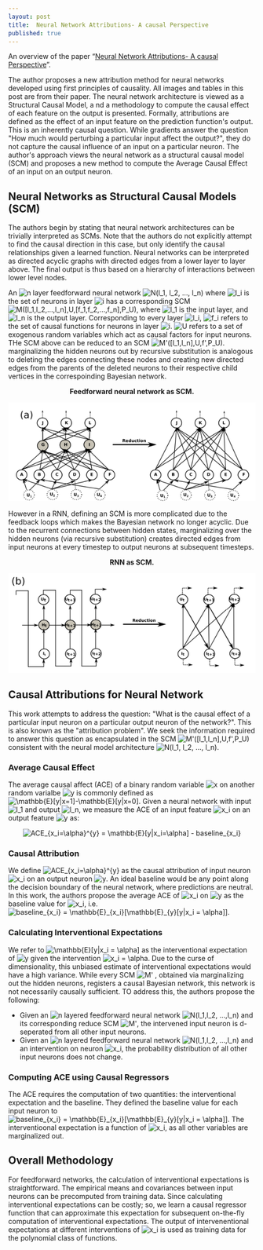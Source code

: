 ```yaml
---
layout: post
title:  Neural Network Attributions- A causal Perspective
published: true
---
```


An overview of the paper “[Neural  Network Attributions- A causal Perspective](https://arxiv.org/pdf/1902.02302.pdf)”.
<!--break-->
The author proposes a new attribution method for neural networks developed using first principles of causality. All images and tables in this post are from their paper.
The neural network architecture is viewed as a Structural Causal Model, a nd a methodology to compute the causal effect of each feature on the output is presented. Formally, attributions are defined as the effect of an input feature on the prediction function's output. This is an inherently causal question. While gradients answer the question "How much would perturbing a particular input affect the output?", they do not capture the causal influence of an input on a particular neuron. The author's approach views the neural network as a structural causal model (SCM) and proposes a new method to compute the Average Causal Effect of an input on an output neuron.  

## Neural Networks as Structural Causal Models (SCM)

The authors begin by stating that neural network architectures can be trivially interpreted as SCMs. Note that the authors do not explicitly attempt to find the causal direction in this case, but only identify the causal relationships given a learned function. Neural networks can be interpreted as directed acyclic graphs with directed edges from a lower layer to layer above. The final output is thus based on a hierarchy of interactions between lower level nodes.

An <img src="https://latex.codecogs.com/svg.latex?n" title="n" /> layer feedforward neural network <img src="https://latex.codecogs.com/svg.latex?N(l_1,&space;l_2,&space;...,&space;l_n)" title="N(l_1, l_2, ..., l_n)" /> where <img src="https://latex.codecogs.com/svg.latex?l_i" title="l_i" /> is the set of neurons in layer <img src="https://latex.codecogs.com/svg.latex?i" title="i" /> has a corresponding SCM <img src="https://latex.codecogs.com/svg.latex?M([l_1,l_2,...,l_n],U,[f_1,f_2,...,f_n],P_U)" title="M([l_1,l_2,...,l_n],U,[f_1,f_2,...,f_n],P_U)" />, where <img src="https://latex.codecogs.com/svg.latex?l_1" title="l_1" /> is the input layer, and <img src="https://latex.codecogs.com/svg.latex?l_n" title="l_n" /> is the output layer. Corresponding to every layer <img src="https://latex.codecogs.com/svg.latex?l_i" title="l_i" />, <img src="https://latex.codecogs.com/svg.latex?f_i" title="f_i" /> refers to the set of causal functions for neurons in layer <img src="https://latex.codecogs.com/svg.latex?i" title="i" />. <img src="https://latex.codecogs.com/svg.latex?U" title="U" /> refers to a set of exogenous random variables which act as causal factors for input neurons. THe SCM above can be reduced to an SCM <img src="https://latex.codecogs.com/svg.latex?M'([l_1,l_n],U,f',P_U)" title="M'([l_1,l_n],U,f',P_U)" />. marginalizing the hidden neurons out by recursive substitution is analogous to deleting the edges connecting these nodes and creating new directed edges from the parents of the deleted neurons to their respective child vertices in the correspoinding Bayesian network.
<p align="center">
<b>Feedforward neural network as SCM.</b>
</p>
<p align="center">
<img src="https://raw.githubusercontent.com/ramnathkumar181/ramnathkumar181.github.io/master/assets/Papers/22/Figure-1.png?raw=true" alt="Figure 1"/>
</p>

However in a RNN, defining an SCM is more complicated due to the feedback loops which makes the Bayesian network no longer acyclic. Due to the recurrent connections between hidden states, marginalizing over the hidden neurons (via recursive substitution) creates directed edges from input neurons at every timestep to output neurons at subsequent timesteps.
<p align="center">
<b>RNN as SCM.</b>
</p>
<p align="center">
<img src="https://raw.githubusercontent.com/ramnathkumar181/ramnathkumar181.github.io/master/assets/Papers/22/Figure-2.png?raw=true" alt="Figure 2"/>
</p>

## Causal Attributions for Neural Network

This work attempts to address the question: "What is the causal effect of a particular input neuron on a particular output neuron of the network?". This is also known as the "attribution problem". We seek the information required to answer this question as encapsulated in the SCM <img src="https://latex.codecogs.com/svg.latex?M'([l_1,l_n],U,f',P_U)" title="M'([l_1,l_n],U,f',P_U)" /> consistent with the neural model architecture <img src="https://latex.codecogs.com/svg.latex?N(l_1,&space;l_2,&space;...,&space;l_n)" title="N(l_1, l_2, ..., l_n)" />.

### Average Causal Effect

The average causal affect (ACE) of a binary random variable <img src="https://latex.codecogs.com/svg.latex?x" title="x" /> on another random varialbe <img src="https://latex.codecogs.com/svg.latex?y" title="y" /> is commonly defined as <img src="https://latex.codecogs.com/svg.latex?\mathbb{E}[y|x=1]-\mathbb{E}[y|x=0]" title="\mathbb{E}[y|x=1]-\mathbb{E}[y|x=0]" />. Given a neural network with input <img src="https://latex.codecogs.com/svg.latex?l_1" title="l_1" /> and output <img src="https://latex.codecogs.com/svg.latex?l_n" title="l_n" />, we measure the ACE of an input feature <img src="https://latex.codecogs.com/svg.latex?x_i" title="x_i" /> on an output feature <img src="https://latex.codecogs.com/svg.latex?y" title="y" /> as:
<p align="center">
<img src="https://latex.codecogs.com/svg.latex?ACE_{x_i=\alpha}^{y}&space;=&space;\mathbb{E}[y|x_i=\alpha]&space;-&space;baseline_{x_i}" title="ACE_{x_i=\alpha}^{y} = \mathbb{E}[y|x_i=\alpha] - baseline_{x_i}" />
</p>

### Causal Attribution
We define <img src="https://latex.codecogs.com/svg.latex?ACE_{x_i=\alpha}^{y}" title="ACE_{x_i=\alpha}^{y}" /> as the causal attribution of input neuron <img src="https://latex.codecogs.com/svg.latex?x_i" title="x_i" /> on an output neuron <img src="https://latex.codecogs.com/svg.latex?y" title="y" />. An ideal baseline would be any point along the decision boundary of the neural network, where predictions are neutral. In this work, the authors propose the average ACE of <img src="https://latex.codecogs.com/svg.latex?x_i" title="x_i" /> on <img src="https://latex.codecogs.com/svg.latex?y" title="y" /> as the baseline value for <img src="https://latex.codecogs.com/svg.latex?x_i" title="x_i" />, i.e. <img src="https://latex.codecogs.com/svg.latex?baseline_{x_i}&space;=&space;\mathbb{E}_{x_i}[\mathbb{E}_{y}[y|x_i&space;=&space;\alpha]]" title="baseline_{x_i} = \mathbb{E}_{x_i}[\mathbb{E}_{y}[y|x_i = \alpha]]" />.

### Calculating Interventional Expectations

We refer to <img src="https://latex.codecogs.com/svg.latex?\mathbb{E}[y|x_i&space;=&space;\alpha]" title="\mathbb{E}[y|x_i = \alpha]" /> as the interventional expectation of <img src="https://latex.codecogs.com/svg.latex?y" title="y" /> given the intervention <img src="https://latex.codecogs.com/svg.latex?x_i&space;=&space;\alpha" title="x_i = \alpha" />. Due to the curse of dimensionality, this unbiased estimate of interventional expectations would have a high variance.
While every SCM <img src="https://latex.codecogs.com/svg.latex?M'" title="M'" /> , obtained via marginalizing out the hidden neurons, registers a causal Bayesian network, this network is not necessarily causally sufficient. TO address this, the authors propose the following:
* Given an <img src="https://latex.codecogs.com/svg.latex?n" title="n" /> layered feedforward neural network <img src="https://latex.codecogs.com/svg.latex?N(l_1,l_2,&space;...,l_n)" title="N(l_1,l_2, ...,l_n)" /> and its corresponding reduce SCM <img src="https://latex.codecogs.com/svg.latex?M'" title="M'" />, the intervened input neuron is d-seperated from all other input neurons.
* Given an <img src="https://latex.codecogs.com/svg.latex?n" title="n" /> layered feedforward neural network <img src="https://latex.codecogs.com/svg.latex?N(l_1,l_2,&space;...,l_n)" title="N(l_1,l_2, ...,l_n)" /> and an intervention on neuron <img src="https://latex.codecogs.com/svg.latex?x_i" title="x_i" />, the probability distribution of all other input neurons does not change.

### Computing ACE using Causal Regressors

The ACE requires the computation of two quantities: the interventional expectation and the baseline. They defined the baseline value for each input neuron to <img src="https://latex.codecogs.com/svg.latex?baseline_{x_i}&space;=&space;\mathbb{E}_{x_i}[\mathbb{E}_{y}[y|x_i&space;=&space;\alpha]]" title="baseline_{x_i} = \mathbb{E}_{x_i}[\mathbb{E}_{y}[y|x_i = \alpha]]" />. The interventioonal expectation is a function of <img src="https://latex.codecogs.com/svg.latex?x_i" title="x_i" />, as all other variables are marginalized out.

## Overall Methodology

For feedforward networks, the calculation of interventional expectations is straightforward. The empirical means and covariances between input neurons can be precomputed from training data.
Since calculating interventional expectations can be costly; so, we learn a causal regressor function that can approximate this expectation for subsequent on-the-fly computation of interventional expectations. The output of intervenentional expectations at different interventions of <img src="https://latex.codecogs.com/svg.latex?x_i" title="x_i" /> is used as training data for the polynomial class of functions.
